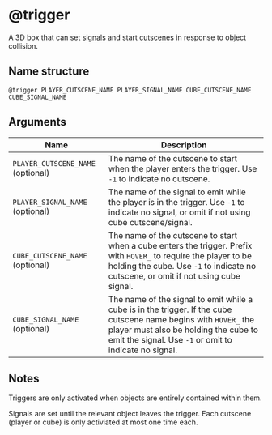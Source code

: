 # @trigger

A 3D box that can set [signals](../signals.md) and start
[cutscenes](../cutscenes/README.md) in response to object collision.

## Name structure

```
@trigger PLAYER_CUTSCENE_NAME PLAYER_SIGNAL_NAME CUBE_CUTSCENE_NAME CUBE_SIGNAL_NAME
```

## Arguments

| Name                              | Description                                                                                                                                                                                                        |
| --------------------------------- | ------------------------------------------------------------------------------------------------------------------------------------------------------------------------------------------------------------------ |
| `PLAYER_CUTSCENE_NAME` (optional) | The name of the cutscene to start when the player enters the trigger. Use `-1` to indicate no cutscene.                                                                                                            |
| `PLAYER_SIGNAL_NAME` (optional)   | The name of the signal to emit while the player is in the trigger. Use `-1` to indicate no signal, or omit if not using cube cutscene/signal.                                                                      |
| `CUBE_CUTSCENE_NAME` (optional)   | The name of the cutscene to start when a cube enters the trigger. Prefix with `HOVER_` to require the player to be holding the cube. Use `-1` to indicate no cutscene, or omit if not using cube signal.           |
| `CUBE_SIGNAL_NAME`   (optional)   | The name of the signal to emit while a cube is in the trigger. If the cube cutscene name begins with `HOVER_` the player must also be holding the cube to emit the signal. Use `-1` or omit to indicate no signal. |

## Notes

Triggers are only activated when objects are entirely contained within them.

Signals are set until the relevant object leaves the trigger. Each cutscene
(player or cube) is only activiated at most one time each.
